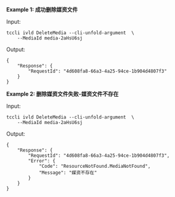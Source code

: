 **Example 1: 成功删除媒资文件**



Input: 

```
tccli ivld DeleteMedia --cli-unfold-argument  \
    --MediaId media-2aHsU6sj
```

Output: 
```
{
    "Response": {
        "RequestId": "4d608fa8-66a3-4a25-94ce-1b904d4807f3"
    }
}
```

**Example 2: 删除媒资文件失败-媒资文件不存在**



Input: 

```
tccli ivld DeleteMedia --cli-unfold-argument  \
    --MediaId media-2aHsU6sj
```

Output: 
```
{
    "Response": {
        "RequestId": "4d608fa8-66a3-4a25-94ce-1b904d4807f3",
        "Error": {
            "Code": "ResourceNotFound.MediaNotFound",
            "Message": "媒资不存在"
        }
    }
}
```

